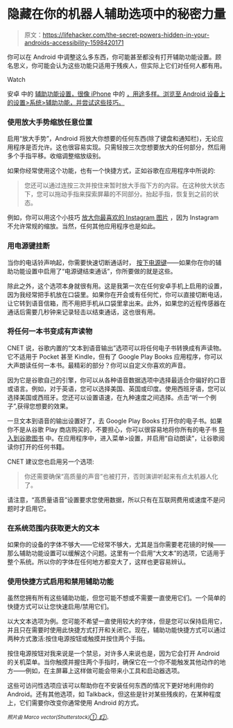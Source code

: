 # 隐藏在你的机器人辅助选项中的秘密力量

> 原文：<https://lifehacker.com/the-secret-powers-hidden-in-your-androids-accessibility-1598420171>

你可以在 Android 中调整这么多东西，你可能甚至都没有打开辅助功能设置。顾名思义，你可能会认为这些功能只适用于残疾人，但实际上它们对任何人都有用。

Watch

安卓 中的 [辅助功能设置，很像 iPhone](https://support.google.com/accessibility/android) 中的 [，用途多样。浏览至 Android 设备上的设置>系统>辅助功能，并尝试这些技巧。](https://lifehacker.com/the-secret-powers-hidden-in-your-iphones-accessibility-816886743)

### 使用放大手势缩放任意位置

启用“放大手势”，Android 将放大你想要的任何东西(除了键盘和通知栏)，无论应用程序是否允许。这也很容易实现。只需轻按三次您想要放大的任何部分，然后用多个手指平移。收缩调整缩放级别。

如果你经常使用这个功能，也有一个快捷方式，正如谷歌在应用程序中所说的:

> 您还可以通过连按三次并按住来暂时放大手指下方的内容。在这种放大状态下，您可以拖动手指来探索屏幕的不同部分。抬起手指，恢复到之前的状态。

例如，你可以用这个小技巧 [放大你最喜欢的 Instagram 图片](https://lifehacker.com/zoom-in-on-instagram-with-ios-accessibility-settings-1448122954) ，因为 Instagram 不允许常规的缩放。当然，任何其他应用程序也是如此。

### 用电源键挂断

当你的电话铃声响起，你需要快速切断通话时， [按下电源键](https://lifehacker.com/end-a-call-with-the-power-button-in-android-5832036)——如果你在你的辅助功能设置中启用了“电源键结束通话”，你所要做的就是这些。

除此之外，这个选项本身就很有用。这是我第一次在任何安卓手机上启用的设置，因为我经常把手机放在口袋里。如果你在开会或有任何忙，你可以直接切断电话，让它转到语音信箱，而不用把手机从口袋里拿出来。此外，如果您的近程传感器在通话后需要几秒钟来记录轻击以结束通话，这也很有用。

### 将任何一本书变成有声读物

CNET 说，谷歌内置的“文本到语音输出”选项可以将任何电子书转换成有声读物。它不适用于 Pocket 甚至 Kindle，但有了 Google Play Books 应用程序，你可以大声朗读任何一本书。最精彩的部分？你可以自定义你喜欢的声音。

因为它是谷歌自己的引擎，你可以从各种语音数据选项中选择最适合你偏好的口音或语言。例如，对于英语，您可以选择美国、英国或印度。使用西班牙语，您可以选择美国或西班牙。您还可以设置语速，在九种速度之间选择。点击“听一个例子”,获得您想要的效果。

一旦文本到语音的输出设置好了，去 Google Play Books 打开你的电子书。如果你不是从谷歌 Play 商店购买的，不要担心，你可以很容易地将你所有的电子书 [导入到谷歌图书](https://lifehacker.com/how-to-buy-ebooks-from-anywhere-and-still-read-them-all-1553478027) 中。在应用程序中，进入菜单>设置，并启用“自动朗读”，让谷歌阅读你打开的任何书籍。

CNET 建议您也启用另一个选项:

> 你还需要确保“高质量的声音”也被打开，否则演讲听起来有点太机器人化了。

请注意，“高质量语音”设置要求您使用数据，所以只有在互联网费用或速度不是问题时才启用它。

### 在系统范围内获取更大的文本

如果你的设备的字体不够大——它经常不够大，尤其是当你需要老花镜的时候——那么辅助功能设置可以缓解这个问题。这里有一个启用“大文本”的选项，它适用于整个系统。所以你的字体在任何地方都变大了，这样也更容易辨认。

### 使用快捷方式启用和禁用辅助功能

虽然您拥有所有这些辅助功能，但您可能不想或不需要一直使用它们。一个简单的快捷方式可以让您快速启用/禁用它们。

以大文本选项为例。您可能不希望一直使用较大的字体，但是您可以保持启用它，并且只在需要时使用此快捷方式打开和关闭它。现在，辅助功能快捷方式可以通过两种方式激活:按住电源按钮或触摸并按住两个手指。

按住电源按钮对我来说是一个禁忌，对许多人来说也是，因为它会打开 Android 的关机菜单。当你触摸并握住两个手指时，确保它在一个你不能触发其他动作的地方——例如，在主屏幕上这样做可能会带来小工具和启动器选项。

这些可访问性选项应该可以帮助你在不安装任何东西的情况下更好地利用你的 Android。还有其他选项，如 Talkback，但这些是针对某些残疾的，在某种程度上，它们需要你改变你通常使用 Android 的方式。

*<small>照片由 Marco vector(Shutterstock)</small>*[*<small>①</small>*](http://www.shutterstock.com/pic.mhtml?id=187285361&src=id)*<small></small>*<small>[*<small>【②</small>*](http://www.shutterstock.com/pic.mhtml?id=179286572&src=id)<small>。</small></small>

<small></small>